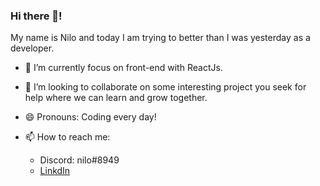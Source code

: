 ### Hi there 👋!
My name is Nilo and today I am trying to better than I was yesterday as a developer.

- 🌱 I’m currently focus on front-end with ReactJs.

- 👯 I’m looking to collaborate on some interesting project you seek for help where we can learn and grow together.

- 😄 Pronouns: Coding every day!

- 📫 How to reach me: 
  - Discord: nilo#8949
  - [LinkdIn](https://www.linkedin.com/in/nilo-neregato-584ab037/)


<!--
**arenac/arenac** is a ✨ _special_ ✨ repository because its `README.md` (this file) appears on your GitHub profile.

Here are some ideas to get you started:

- 🔭 I’m currently working on ...
- 🌱 I’m currently learning ...
- 👯 I’m looking to collaborate on ...
- 🤔 I’m looking for help with ...
- 💬 Ask me about ...
- 📫 How to reach me: ...
- 😄 Pronouns: ...
- ⚡ Fun fact: ...
-->
